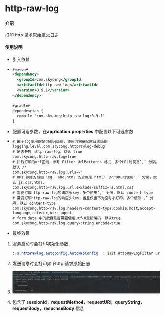 # http-raw-log

#### 介绍

打印 http 请求原始报文日志

#### 使用说明

- 引入依赖

- ```xml
  #maven#
  <dependency>
    <groupId>com.skycong</groupId>
    <artifactId>http-raw-log</artifactId>
    <version>0.9.1</version>
  </dependency>
  
  #gradle#
  dependencies {
    compile 'com.skycong:http-raw-log:0.9.1'
  }
  
  ```

- 配置可选参数，在**application.properties** 中配置以下可选参数

- ```properties
  # 由于log使用的是debug级别，使用时需要配置日志级别
  logging.level.com.skycong.httprawlog=debug
  # 是否开启 http-raw-log，默认 true
  com.skycong.http-raw.log=true
  # 拦截打印的url正则，参考 Filter UrlPatterns 格式，多个URL时使用‘,’ 分隔，默认 /*
  com.skycong.http-raw.log.urls=/*
  # URI 排除的后缀（eg： abc.html 的后缀是 html），多个URL时使用‘,’ 分隔，默认 js,css,html.
  com.skycong.http-raw.log.url.exclude-suffix=js,html,css   
  # 需要打印http-raw-log的请求头key，多个使用‘,’ 分隔，默认 content-type
  # 需要打印http-raw-log的响应头key，当且仅当不为空时才打印，多个使用‘,’ 分隔，默认 content-type
  com.skycong.http-raw.log.headers=content-type,cookie,host,accept-language,referer,user-agent
  # form data 中的数据是否需要使用utf-8重新编码，默认true
  com.skycong.http-raw.log.query-string.encode=true

  ```

- 最终效果

1. 服务启动时会打印初始化参数

   ```java
   c.s.httprawlog.autoconfig.AutoWebConfig  : init HttpRawLogFilter urls = [/*] ,log headers = [content-type, cookie, host, accept-language, referer, user-agent]
   ```

2. 发送请求时会打印如下http 请求原始日志

3. ![image-20211019135507419](README.assets/image-20211019135507419.png)

4. 包含了 **sessionId，requestMethod，requestURI，queryString，requestBody，responseBody**  信息
